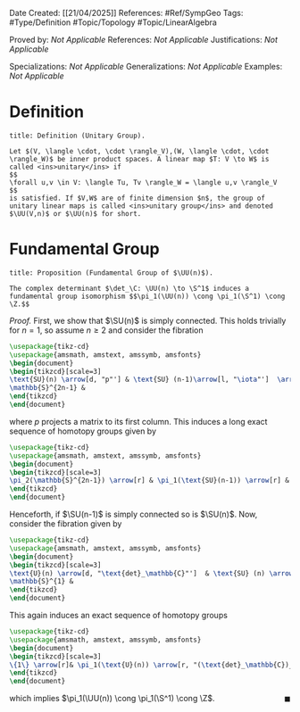 <div class="topSpace"></div>

Date Created: [[21/04/2025]]
References: #Ref/SympGeo 
Tags: #Type/Definition #Topic/Topology #Topic/LinearAlgebra

Proved by: <i>Not Applicable</i>
References: <i>Not Applicable</i>
Justifications: <i>Not Applicable</i>

Specializations: <i>Not Applicable</i>
Generalizations: <i>Not Applicable</i>
Examples: <i>Not Applicable</i>

# Definition

``` ad-Definition
title: Definition (Unitary Group).

Let $(V, \langle \cdot, \cdot \rangle_V),(W, \langle \cdot, \cdot \rangle_W)$ be inner product spaces. A linear map $T: V \to W$ is called <ins>unitary</ins> if
$$
\forall u,v \in V: \langle Tu, Tv \rangle_W = \langle u,v \rangle_V
$$
is satisfied. If $V,W$ are of finite dimension $n$, the group of unitary linear maps is called <ins>unitary group</ins> and denoted $\UU(V,n)$ or $\UU(n)$ for short.
```


# Fundamental Group

``` ad-Proposition
title: Proposition (Fundamental Group of $\UU(n)$).

The complex determinant $\det_\C: \UU(n) \to \S^1$ induces a fundamental group isomorphism $$\pi_1(\UU(n)) \cong \pi_1(\S^1) \cong \Z.$$
```
*Proof.*
First, we show that $\SU(n)$ is simply connected. This holds trivially for $n=1$, so assume $n \geq 2$ and consider the fibration
```tikz
\usepackage{tikz-cd}
\usepackage{amsmath, amstext, amssymb, amsfonts}
\begin{document}
\begin{tikzcd}[scale=3]
\text{SU}(n) \arrow[d, "p"'] & \text{SU} (n-1)\arrow[l, "\iota"']  \arrow[dl, "\text{pr}_1"]\\
\mathbb{S}^{2n-1} &
\end{tikzcd}
\end{document}
```
where $p$ projects a matrix to its first column. This induces a long exact sequence of homotopy groups given by
```tikz
\usepackage{tikz-cd}
\usepackage{amsmath, amstext, amssymb, amsfonts}
\begin{document}
\begin{tikzcd}[scale=3]
\pi_2(\mathbb{S}^{2n-1}) \arrow[r] & \pi_1(\text{SU}(n-1)) \arrow[r] & \pi_1(\text{SU}(n)) \arrow[r, "p_\ast"] & \pi_1(\mathbb{S}^{2n-1}).
\end{tikzcd}
\end{document}
```
Henceforth, if $\SU(n-1)$ is simply connected so is $\SU(n)$.
Now, consider the fibration given by
```tikz
\usepackage{tikz-cd}
\usepackage{amsmath, amstext, amssymb, amsfonts}
\begin{document}
\begin{tikzcd}[scale=3]
\text{U}(n) \arrow[d, "\text{det}_\mathbb{C}"']  & \text{SU} (n) \arrow[l,"\iota"'] \arrow[dl, "\text{pr}_1"]\\
\mathbb{S}^{1} &
\end{tikzcd}
\end{document}
```
This again induces an exact sequence of homotopy groups
```tikz
\usepackage{tikz-cd}
\usepackage{amsmath, amstext, amssymb, amsfonts}
\begin{document}
\begin{tikzcd}[scale=3]
\{1\} \arrow[r]& \pi_1(\text{U}(n)) \arrow[r, "(\text{det}_\mathbb{C})_\ast"] &\pi_1(\mathbb{S}^{1})\arrow[r] & \pi_0(\text{SU}(n)) = \{1\}.
\end{tikzcd}
\end{document}
```
which implies $\pi_1(\UU(n)) \cong \pi_1(\S^1) \cong \Z$.
<span style="float:right;">$\blacksquare$</span>
